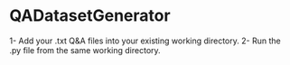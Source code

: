 # QADatasetGenerator

1- Add your .txt Q&A files into your existing working directory.
2- Run the .py file from the same working directory.
